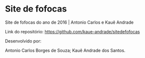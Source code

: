 # Site de fofocas
Site de fofocas do ano de 2016 | Antonio Carlos e Kauê Andrade

Link do repositório: https://github.com/kaue-andrade/sitedefofocas

Desenvolvido por:

Antonio Carlos Borges de Souza;
Kauê Andrade dos Santos.
